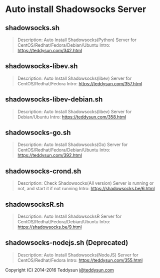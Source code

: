# Auto install Shadowsocks Server

## shadowsocks.sh

> Description: Auto Install Shadowsocks(Python) Server for CentOS/Redhat/Fedora/Debian/Ubuntu
> Intro: https://teddysun.com/342.html

## shadowsocks-libev.sh

> Description: Auto Install Shadowsocks(libev) Server for CentOS/Redhat/Fedora
> Intro: https://teddysun.com/357.html

## shadowsocks-libev-debian.sh

> Description: Auto Install Shadowsocks(libev) Server for Debian/Ubuntu
> Intro: https://teddysun.com/358.html

## shadowsocks-go.sh

> Description: Auto Install Shadowsocks(Go) Server for CentOS/Redhat/Fedora/Debian/Ubuntu
> Intro: https://teddysun.com/392.html

## shadowsocks-crond.sh

> Description: Check Shadowsocks(All version) Server is running or not, and start it if not running
> Intro: https://shadowsocks.be/6.html

## shadowsocksR.sh

> Description: Auto Install ShadowsocksR Server for CentOS/Redhat/Fedora/Debian/Ubuntu
> Intro: https://shadowsocks.be/9.html

## shadowsocks-nodejs.sh (Deprecated)

> Description: Auto Install Shadowsocks(NodeJS) Server for CentOS/Redhat/Fedora
> Intro: https://teddysun.com/355.html

Copyright (C) 2014-2016 Teddysun <i@teddysun.com>